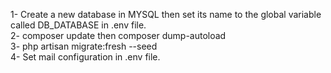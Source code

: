 1- Create a new database in MYSQL then set its name to the global variable called DB_DATABASE in .env file.<br />
2- composer update then composer dump-autoload <br /> 
3- php artisan migrate:fresh --seed  <br />
4- Set mail configuration in .env file. 
